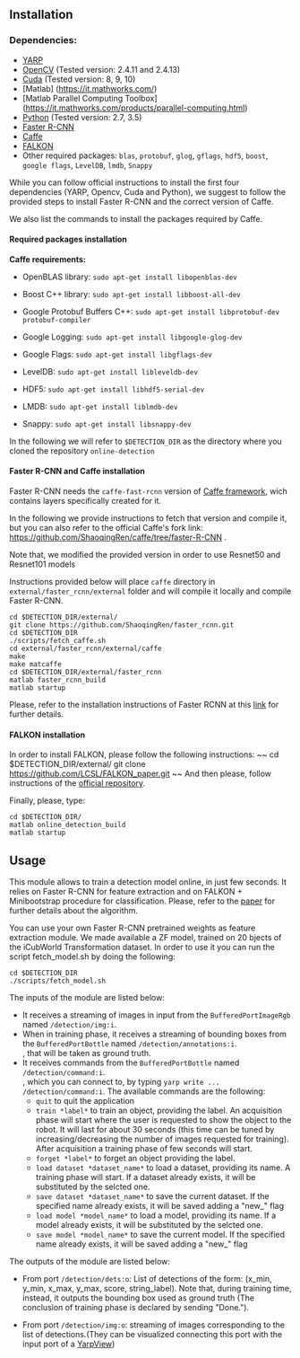 ## Installation

### Dependencies:

* [YARP](https://github.com/robotology/yarp)
* [OpenCV](http://opencv.org/downloads.html) (Tested version: 2.4.11 and 2.4.13)
* [Cuda](http://docs.nvidia.com/cuda/cuda-installation-guide-linux/#axzz4BkDT7m6r) (Tested version: 8, 9, 10)
* [Matlab] (https://it.mathworks.com/)
* [Matlab Parallel Computing Toolbox] (https://it.mathworks.com/products/parallel-computing.html) 
* [Python](https://www.python.org/downloads/) (Tested version: 2.7, 3.5)
* [Faster R-CNN](https://github.com/ShaoqingRen/faster_rcnn)
* [Caffe](http://caffe.berkeleyvision.org/)
* [FALKON](https://github.com/LCSL/FALKON_paper)
* Other required packages: `blas`, `protobuf`, `glog`, `gflags`, `hdf5`, `boost`, `google flags`, `LevelDB`, `lmdb`, `Snappy`


While you can follow official instructions to install the first four dependencies (YARP, Opencv, Cuda and Python), we suggest to follow the provided steps to install Faster R-CNN and the correct version of Caffe.

We also list the commands to install the packages required by Caffe.

#### Required packages installation

**Caffe requirements:**

* OpenBLAS library:
`sudo apt-get install libopenblas-dev`

* Boost C++ library:
`sudo apt-get install libboost-all-dev`

* Google Protobuf Buffers C++:
`sudo apt-get install libprotobuf-dev protobuf-compiler`

* Google Logging:
`sudo apt-get install libgoogle-glog-dev`

* Google Flags:
`sudo apt-get install libgflags-dev`

* LevelDB:
`sudo apt-get install libleveldb-dev`

* HDF5:
`sudo apt-get install libhdf5-serial-dev`

* LMDB:
`sudo apt-get install liblmdb-dev`

* Snappy:
`sudo apt-get install libsnappy-dev`


In the following we will refer to `$DETECTION_DIR` as the directory where you cloned the repository `online-detection`
 
#### Faster R-CNN and Caffe installation
Faster R-CNN needs the `caffe-fast-rcnn` version of [Caffe framework](http://caffe.berkeleyvision.org/), wich contains layers specifically created for it.

In the following we provide instructions to fetch that version and compile it, but you can also refer to the official Caffe's fork link:<br>
https://github.com/ShaoqingRen/caffe/tree/faster-R-CNN .

Note that, we modified the provided version in order to use Resnet50 and Resnet101 models

Instructions provided below will place `caffe` directory in `external/faster_rcnn/external` folder and will compile it locally and compile Faster R-CNN.

```
cd $DETECTION_DIR/external/
git clone https://github.com/ShaoqingRen/faster_rcnn.git
cd $DETECTION_DIR
./scripts/fetch_caffe.sh
cd external/faster_rcnn/external/caffe
make
make matcaffe
cd $DETECTION_DIR/external/faster_rcnn
matlab faster_rcnn_build
matlab startup
```

Please, refer to the installation instructions of Faster RCNN at this [link](https://github.com/ShaoqingRen/faster_rcnn#preparation-for-testing) for further details.

#### FALKON installation
In order to install FALKON, please follow the following instructions:
~~
cd $DETECTION_DIR/external/
git clone https://github.com/LCSL/FALKON_paper.git
~~
And then please, follow instructions of the [official repository](https://github.com/LCSL/FALKON_paper).


Finally, please, type:
```
cd $DETECTION_DIR/
matlab online_detection_build
matlab startup
```


## Usage
This module allows to train a detection model online, in just few seconds. It relies on Faster R-CNN for feature extraction and on FALKON + Minibootstrap procedure for classification. Please, refer to the [paper](https://www.semanticscholar.org/paper/Speeding-Up-Object-Detection-Training-for-Robotics-Maiettini-Pasquale/6a8a3b27a78c78bc80984fca29554de3269d34d3) for further details about the algorithm.

You can use your own Faster R-CNN pretrained weights as feature extraction module. We made available a ZF model, trained on 20 bjects of the iCubWorld Transformation dataset. In order to use it you can run the script fetch_model.sh by doing the following:
```
cd $DETECTION_DIR
./scripts/fetch_model.sh
```

The inputs of the module are listed below:

* It receives a streaming of images in input from the `BufferedPortImageRgb` named `/detection/img:i`.<br>
* When in training phase, it receives a streaming of bounding boxes from the `BufferedPortBottle` named `/detection/annotations:i`.<br> , that will be taken as ground truth.
* It receives commands from the `BufferedPortBottle` named `/detection/command:i`.<br> , which you can connect to, by typing `yarp write ... /detection/command:i`. The available commands are the following:
    * `quit` to quit the application
    * `train *label*` to train an object, providing the label. An acquisition phase will start where the user is requested to show the object to the robot. It will last for about 30 seconds (this time can be tuned by increasing/decreasing the number of images requested for training). After acquisition a training phase of few seconds will start.
    * `forget *label*` to forget an object providing the label.
    * `load dataset *dataset_name*` to load a dataset, providing its name. A training phase will start. If a dataset already exists, it will be substituted by the selcted one.
    * `save dataset *dataset_name*` to save the current dataset. If the specified name already exists, it will be saved adding a "new_" flag
    * `load model *model_name*` to load a model, providing its name. If a model already exists, it will be substituted by the selcted one.
    * `save model *model_name*` to save the current model. If the specified name already exists, it will be saved adding a "new_" flag

The outputs of the module are listed below:

* From port `/detection/dets:o`: List of detections of the form: (x_min, y_min, x_max, y_max, score, string_label). Note that, during training time, instead, it outputs the bounding box used as ground truth (The conclusion of training phase is declared by sending "Done.").

* From port `/detection/img:o`: streaming of images corresponding to the list of detections.(They can be visualized connecting this port with the input port of a [YarpView](http://www.yarp.it/yarpview.html))



